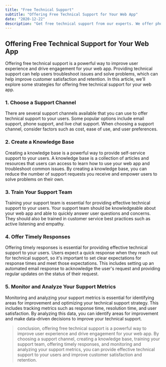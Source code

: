 ```yaml
---
title: "Free Technical Support"
subtitle: "Offering Free Technical Support for Your Web App"
date: "2020-12-22"
description: "Get free technical support from our experts. We offer phone, email, and live chat support. Troubleshoot issues and optimize performance to get the most out of our products. We're committed to providing exceptional customer experience."
---
```


## Offering Free Technical Support for Your Web App

Offering free technical support is a powerful way to improve user experience and drive engagement for your web app. Providing technical support can help users troubleshoot issues and solve problems, which can help improve customer satisfaction and retention. In this article, we'll explore some strategies for offering free technical support for your web app.

### 1. Choose a Support Channel

There are several support channels available that you can use to offer technical support to your users. Some popular options include email support, phone support, and live chat support. When choosing a support channel, consider factors such as cost, ease of use, and user preferences.

### 2. Create a Knowledge Base

Creating a knowledge base is a powerful way to provide self-service support to your users. A knowledge base is a collection of articles and resources that users can access to learn how to use your web app and troubleshoot common issues. By creating a knowledge base, you can reduce the number of support requests you receive and empower users to solve problems on their own.

### 3. Train Your Support Team

Training your support team is essential for providing effective technical support to your users. Your support team should be knowledgeable about your web app and able to quickly answer user questions and concerns. They should also be trained in customer service best practices such as active listening and empathy.

### 4. Offer Timely Responses

Offering timely responses is essential for providing effective technical support to your users. Users expect a quick response when they reach out for technical support, so it's important to set clear expectations for response times and meet those expectations. This includes setting up an automated email response to acknowledge the user's request and providing regular updates on the status of their request.

### 5. Monitor and Analyze Your Support Metrics

Monitoring and analyzing your support metrics is essential for identifying areas for improvement and optimizing your technical support strategy. This includes tracking metrics such as response time, resolution time, and user satisfaction. By analyzing this data, you can identify areas for improvement and make data-driven decisions to improve your technical support.

> conclusion, offering free technical support is a powerful way to improve user experience and drive engagement for your web app. By choosing a support channel, creating a knowledge base, training your support team, offering timely responses, and monitoring and analyzing your support metrics, you can provide effective technical support to your users and improve customer satisfaction and retention.
